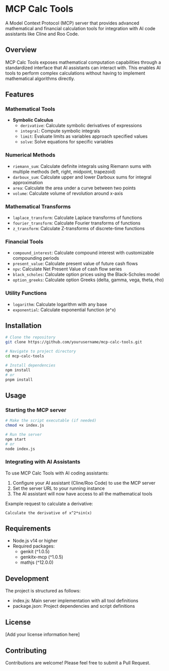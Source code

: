 # MCP Calc Tools

A Model Context Protocol (MCP) server that provides advanced mathematical and financial calculation tools for integration with AI code assistants like Cline and Roo Code.

## Overview

MCP Calc Tools exposes mathematical computation capabilities through a standardized interface that AI assistants can interact with. This enables AI tools to perform complex calculations without having to implement mathematical algorithms directly.

## Features

### Mathematical Tools
- **Symbolic Calculus**
  - `derivative`: Calculate symbolic derivatives of expressions
  - `integral`: Compute symbolic integrals
  - `limit`: Evaluate limits as variables approach specified values
  - `solve`: Solve equations for specific variables

### Numerical Methods
- `riemann_sum`: Calculate definite integrals using Riemann sums with multiple methods (left, right, midpoint, trapezoid)
- `darboux_sum`: Calculate upper and lower Darboux sums for integral approximation
- `area`: Calculate the area under a curve between two points
- `volume`: Calculate volume of revolution around x-axis

### Mathematical Transforms
- `laplace_transform`: Calculate Laplace transforms of functions
- `fourier_transform`: Calculate Fourier transforms of functions
- `z_transform`: Calculate Z-transforms of discrete-time functions

### Financial Tools
- `compound_interest`: Calculate compound interest with customizable compounding periods
- `present_value`: Calculate present value of future cash flows
- `npv`: Calculate Net Present Value of cash flow series
- `black_scholes`: Calculate option prices using the Black-Scholes model
- `option_greeks`: Calculate option Greeks (delta, gamma, vega, theta, rho)

### Utility Functions
- `logarithm`: Calculate logarithm with any base
- `exponential`: Calculate exponential function (e^x)

## Installation

```bash
# Clone the repository
git clone https://github.com/yourusername/mcp-calc-tools.git

# Navigate to project directory
cd mcp-calc-tools

# Install dependencies
npm install
# or
pnpm install
```

## Usage

### Starting the MCP server

```bash
# Make the script executable (if needed)
chmod +x index.js

# Run the server
npm start
# or
node index.js
```

### Integrating with AI Assistants

To use MCP Calc Tools with AI coding assistants:

1. Configure your AI assistant (Cline/Roo Code) to use the MCP server
2. Set the server URL to your running instance
3. The AI assistant will now have access to all the mathematical tools

Example request to calculate a derivative:
```
Calculate the derivative of x^2*sin(x)
```

## Requirements

- Node.js v14 or higher
- Required packages:
  - genkit (^1.0.5)
  - genkitx-mcp (^1.0.5)
  - mathjs (^12.0.0)

## Development

The project is structured as follows:

- index.js: Main server implementation with all tool definitions
- package.json: Project dependencies and script definitions

## License

[Add your license information here]

## Contributing

Contributions are welcome! Please feel free to submit a Pull Request.
